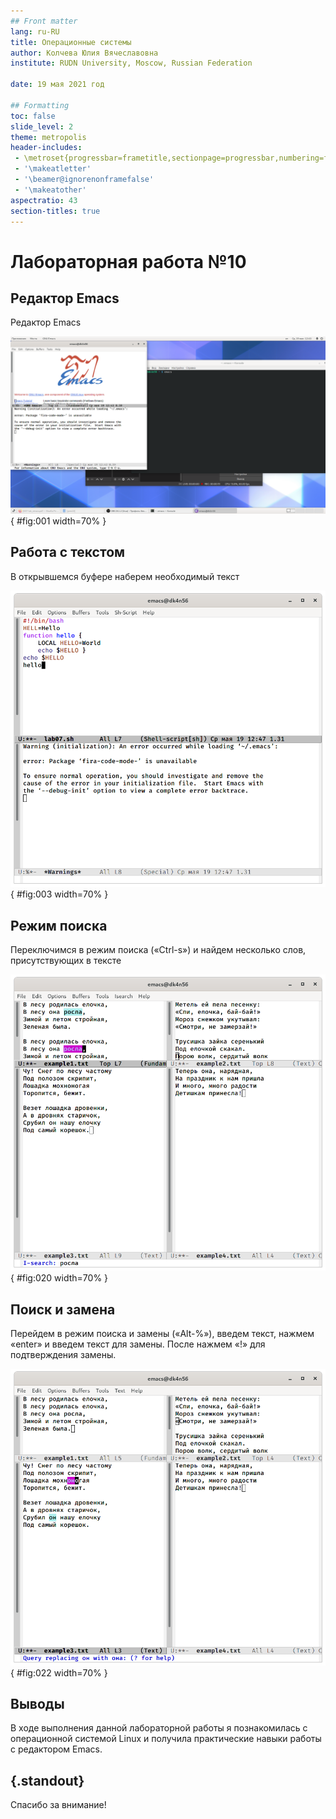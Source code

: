 ```yaml
---
## Front matter
lang: ru-RU
title: Операционные системы 
author: Колчева Юлия Вячеславовна
institute: RUDN University, Moscow, Russian Federation

date: 19 мая 2021 год

## Formatting
toc: false
slide_level: 2
theme: metropolis
header-includes: 
 - \metroset{progressbar=frametitle,sectionpage=progressbar,numbering=fraction}
 - '\makeatletter'
 - '\beamer@ignorenonframefalse'
 - '\makeatother'
aspectratio: 43
section-titles: true
---
```


# Лабораторная работа №10

## Редактор Emacs
Редактор Emacs


![Запуск](image/1.png){ #fig:001 width=70% }

## Работа с текстом

В открывшемся буфере наберем необходимый текст

![Текст](image/3.png){ #fig:003 width=70% }

## Режим поиска

Переключимся в режим поиска («Ctrl-s») и найдем несколько слов, присутствующих в тексте 

![Режим поиска](image/20.png){ #fig:020 width=70% }

## Поиск и замена

Перейдем в  режим  поиска  и  замены  («Alt-%»),  введем текст, нажмем «enter» и введем текст для замены. После нажмем «!» для подтверждения замены.

![Замена](image/22.png){ #fig:022 width=70% }



## Выводы

В ходе выполнения данной лабораторной работы я познакомилась с операционной системой Linux и получила практические навыки работы с редактором Emacs.


## {.standout}

Спасибо за внимание!
